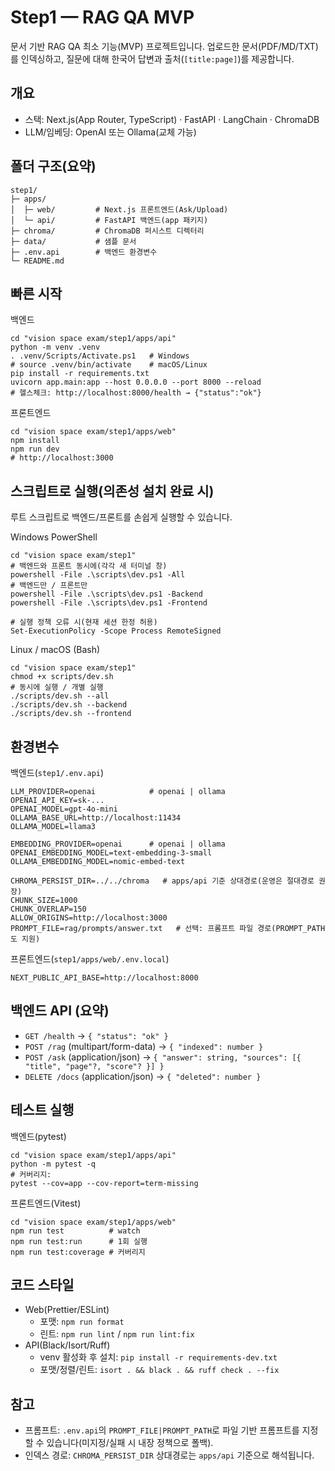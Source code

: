 # Step1 — RAG QA MVP

문서 기반 RAG QA 최소 기능(MVP) 프로젝트입니다. 업로드한 문서(PDF/MD/TXT)를 인덱싱하고, 질문에 대해 한국어 답변과 출처(`[title:page]`)를 제공합니다.

## 개요
- 스택: Next.js(App Router, TypeScript) · FastAPI · LangChain · ChromaDB
- LLM/임베딩: OpenAI 또는 Ollama(교체 가능)

## 폴더 구조(요약)
```
step1/
├─ apps/
│  ├─ web/         # Next.js 프론트엔드(Ask/Upload)
│  └─ api/         # FastAPI 백엔드(app 패키지)
├─ chroma/         # ChromaDB 퍼시스트 디렉터리
├─ data/           # 샘플 문서
├─ .env.api        # 백엔드 환경변수
└─ README.md
```

## 빠른 시작
백엔드
```
cd "vision space exam/step1/apps/api"
python -m venv .venv
. .venv/Scripts/Activate.ps1   # Windows
# source .venv/bin/activate    # macOS/Linux
pip install -r requirements.txt
uvicorn app.main:app --host 0.0.0.0 --port 8000 --reload
# 헬스체크: http://localhost:8000/health → {"status":"ok"}
```

프론트엔드
```
cd "vision space exam/step1/apps/web"
npm install
npm run dev
# http://localhost:3000
```

## 스크립트로 실행(의존성 설치 완료 시)
루트 스크립트로 백엔드/프론트를 손쉽게 실행할 수 있습니다.

Windows PowerShell
```
cd "vision space exam/step1"
# 백엔드와 프론트 동시에(각각 새 터미널 창)
powershell -File .\scripts\dev.ps1 -All
# 백엔드만 / 프론트만
powershell -File .\scripts\dev.ps1 -Backend
powershell -File .\scripts\dev.ps1 -Frontend

# 실행 정책 오류 시(현재 세션 한정 허용)
Set-ExecutionPolicy -Scope Process RemoteSigned
```

Linux / macOS (Bash)
```
cd "vision space exam/step1"
chmod +x scripts/dev.sh
# 동시에 실행 / 개별 실행
./scripts/dev.sh --all
./scripts/dev.sh --backend
./scripts/dev.sh --frontend
```

## 환경변수
백엔드(`step1/.env.api`)
```
LLM_PROVIDER=openai            # openai | ollama
OPENAI_API_KEY=sk-...
OPENAI_MODEL=gpt-4o-mini
OLLAMA_BASE_URL=http://localhost:11434
OLLAMA_MODEL=llama3

EMBEDDING_PROVIDER=openai      # openai | ollama
OPENAI_EMBEDDING_MODEL=text-embedding-3-small
OLLAMA_EMBEDDING_MODEL=nomic-embed-text

CHROMA_PERSIST_DIR=../../chroma   # apps/api 기준 상대경로(운영은 절대경로 권장)
CHUNK_SIZE=1000
CHUNK_OVERLAP=150
ALLOW_ORIGINS=http://localhost:3000
PROMPT_FILE=rag/prompts/answer.txt   # 선택: 프롬프트 파일 경로(PROMPT_PATH도 지원)
```

프론트엔드(`step1/apps/web/.env.local`)
```
NEXT_PUBLIC_API_BASE=http://localhost:8000
```

## 백엔드 API (요약)
- `GET /health` → `{ "status": "ok" }`
- `POST /rag` (multipart/form-data) → `{ "indexed": number }`
- `POST /ask` (application/json) → `{ "answer": string, "sources": [{ "title", "page"?, "score"? }] }`
- `DELETE /docs` (application/json) → `{ "deleted": number }`

## 테스트 실행
백엔드(pytest)
```
cd "vision space exam/step1/apps/api"
python -m pytest -q
# 커버리지:
pytest --cov=app --cov-report=term-missing
```

프론트엔드(Vitest)
```
cd "vision space exam/step1/apps/web"
npm run test          # watch
npm run test:run      # 1회 실행
npm run test:coverage # 커버리지
```

## 코드 스타일
- Web(Prettier/ESLint)
  - 포맷: `npm run format`
  - 린트: `npm run lint` / `npm run lint:fix`
- API(Black/Isort/Ruff)
  - venv 활성화 후 설치: `pip install -r requirements-dev.txt`
  - 포맷/정렬/린트: `isort . && black . && ruff check . --fix`

## 참고
- 프롬프트: `.env.api`의 `PROMPT_FILE|PROMPT_PATH`로 파일 기반 프롬프트를 지정할 수 있습니다(미지정/실패 시 내장 정책으로 폴백).
- 인덱스 경로: `CHROMA_PERSIST_DIR` 상대경로는 `apps/api` 기준으로 해석됩니다.
